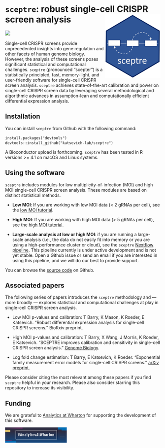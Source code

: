 
<!-- README.md is generated from README.Rmd. Please edit that file -->

# `sceptre`: robust single-cell CRISPR screen analysis <img src="man/figures/hex.jpg" align="right" width="180"/>

<!-- badges: start -->

![](https://github.com/scarlettcanny0629/sceptre/actions/workflows/R-CMD-check.yaml/badge.svg)

<!-- badges: end -->

Single-cell CRISPR screens provide unprecedented insights into gene
regulation and other facets of human genome biology. However, the
analysis of these screens poses significant statistical and
computational challenges. `sceptre` (pronounced “scepter”) is a
statistically principled, fast, memory-light, and user-friendly software
for single-cell CRISPR screen analysis. `sceptre` achieves
state-of-the-art calibration and power on single-cell CRISPR screen data
by leveraging several methodological and algorithmic advances in
assumption-lean and computationally efficient differential expression
analysis.

## Installation

You can install `sceptre` from Github with the following command:

    install.packages("devtools")
    devtools::install_github("katsevich-lab/sceptre")

A Bioconductor upload is forthcoming. `sceptre` has been tested in R
versions \>= 4.1 on macOS and Linux systems.

## Using the software

`sceptre` includes modules for low multiplicity-of-infection (MOI) and
high MOI single-cell CRISPR screen analysis. These modules are based on
distinct statistical methods.

- **Low MOI**: If you are working with low MOI data (\< 2 gRNAs per
  cell), see the [low MOI tutorial](docs/articles/lowmoi_tutorial.html).

- **High MOI**: If you are working with high MOI data (\> 5 gRNAs per
  cell), see the [high MOI
  tutorial](docs/articles/highmoi_tutorial.html).

- **Large-scale analysis at low or high MOI**: if you are running a
  large-scale analysis (i.e., the data do not easily fit into memory or
  you are using a high-performance cluster or cloud), see the `sceptre`
  [Nextflow pipeline](). This pipeline currently is under active
  development and is not yet stable. Open a Github issue or send an
  email if you are interested in using this pipeline, and we will do our
  best to provide support.

You can browse the [source code]() on Github.

## Associated papers

The following series of papers introduces the `sceptre` methodology and
— more broadly — explores statistical and computational challenges at
play in single-cell CRISPR screen analysis.

- Low MOI p-values and calibration: T Barry, K Mason, K Roeder, E
  Katsevich. “Robust differential expression analysis for single-cell
  CRISPR screens.” BioRxiv preprint.

- High MOI p-values and calibration: T Barry, X Wang, J Morris, K
  Roeder, E Katsevich. “SCEPTRE improves calibration and sensitivity in
  single-cell CRISPR screen analysis.” [Genome
  Biology](https://genomebiology.biomedcentral.com/articles/10.1186/s13059-021-02545-2).

- Log fold change estimation: T Barry, E Katsevich, K Roeder.
  “Exponential family measurement error models for single-cell CRISPR
  screens.” [arXiv preprint](https://doi.org/10.48550/arXiv.2201.01879).

Please consider citing the most relevant among these papers if you find
`sceptre` helpful in your research. Please also consider starring this
repository to increase its visibility.

## Funding

We are grateful to [Analytics at
Wharton](https://analytics.wharton.upenn.edu/) for supporting the
development of this software.

<img src="man/figures/wharton_analytics.png" align="center" width="200"/>
